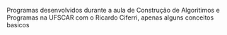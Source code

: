 Programas desenvolvidos durante a aula de
Construção de Algoritimos e Programas na UFSCAR
com o Ricardo Ciferri, apenas alguns conceitos basicos
